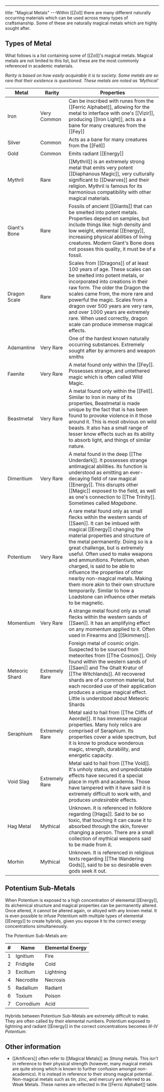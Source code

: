 ---
title: "Magical Metals"
---Within [[Zol]] there are many different naturally occurring materials which can be used across many types of craftsmanship. Some of these are naturally magical metals which are highly sought after. 

## Types of Metal

What follows is a list containing some of [[Zol]]'s magical metals. Magical metals are not limited to this list, but these are the most commonly referenced in academic materials.

*Rarity is based on how easily acquirable it is to society. Some metals are so rare that their existence is questioned. These metals are noted as 'Mythical'*

| Metal | Rarity | Properties |
| --- | --- | --- |
| Iron | Very Common | Can be inscribed with runes from the [[Ferric Alphabet]], allowing for the metal to interface with one's [[Vizir]], producing [[Iron Light]], acts as a bane for many creatures from the [[Fey]] |
| Silver | Common | Acts as a bane for many creatures from the [[Fell]] |
| Gold | Common | Emits radiant [[Energy]] |
| Mythril | Rare | [[Mythril]] is an extremely strong metal that emits very potent [[Diaphanous Magic]], very culturally significant to [[Dwarves]] and their religion. Mythril is famous for its harmonious compatibility with other magical materials. |
| Giant's Bone | Rare | Fossils of ancient [[Giants]] that can be smelted into potent metals. Properties depend on samples, but include things like: high density and low weight, elemental [[Energy]], increasing physical abilities of living creatures. Modern Giant's Bone does not posses this quality, it must be of a fossil. |
| Dragon Scale | Rare | Scales from [[Dragons]] of at least 100 years of age. These scales can be smelted into potent metals, or incorporated into creations in their raw form. The older the Dragon the scales came from, the more rare and powerful the magic. Scales from a dragon over 500 years are very rare, and over 1000 years are extremely rare. When used correctly, dragon scale can produce immense magical effects. |
| Adamantine | Very Rare | One of the hardest known naturally occurring substances. Extremely sought after by armorers and weapon smiths |
| Faenite | Very Rare | A metal found only within the [[Fey]]. Possesses strange, and untethered magic which is often called Wild Magic. |
| Beastmetal | Very Rare | A metal found only within the [[Fell]]. Similar to Iron in many of its properties, Beastmetal is made unique by the fact that is has been found to provoke violence in it those around it. This is most obvious on wild beasts. It also has a small range of lesser know effects such as its ability to absorb light, and things of similar nature. |
| Dimeritium | Very Rare | A metal found in the deep [[The Underdark]]. It possesses strange antimagical abilities. Its function is understood as emitting an ever-decaying field of raw magical [[Energy]]. This disrupts other [[Magic]] exposed to the field, as well as one's connection to [[The Trinity]]. Sometimes called *Magebane*. |
| Potentium | Very Rare | A rare metal found only as small flecks within the western sands of [[Saen]]. It can be imbued with magical [[Energy]] changing the material properties and structure of the metal permanently. Doing so is a great challenge, but is extremely useful. Often used to make weapons and ammunitions. Potentium, when charged, is said to be able to influence the properties of other nearby non-magical metals. Making them more akin to their own structure temporarily. Similar to how a Loadstone can influence other metals to be magnetic. |
| Momentium | Very Rare | A strange metal found only as small flecks within the western sands of [[Saen]]. It has an amplifying effect on any momentum applied to it. Often used in Firearms and [[Skimmers]]. |
| Meteoric Shard | Extremely Rare | Foreign metal of cosmic origin. Suspected to be sourced from meteorites from [[The Cosmos]]. Only found within the western sands of [[Saen]] and The Ghalt Kratur of [[The Witchlands]]. All recovered shards are of a common material, but each recorded use of their application produces a unique magical effect. Little is understood about Meteoric Shards |
| Seraphium | Extremely Rare | Metal said to hail from [[The Cliffs of Aeordel]]. It has immense magical properties. Many holy relics are comprised of Seraphium. Its properties cover a wide spectrum, but it is know to produce wonderous magic, strength, durability, and energetic capacity. |
| Void Slag | Extremely Rare | Metal said to hail from [[The Void]]. It's unholy status, and unpredictable effects have secured it a special place in myth and academia. Those have tampered with it have said it is extremely difficult to work with, and produces *undesirable* effects. |
| Hag Metal | Mythical | Unknown. It is referenced in folklore regarding [[Hags]]. Said to be so toxic, that touching it can cause it to absorbed through the skin, forever changing a person. There are a small collection of mythical weapons said to be made from it. |
| Morhin | Mythical | Unknown. It is referenced in religious texts regarding [[The Wandering Gods]], said to be so desirable even gods seek it out. |

## Potentium Sub-Metals
When Potentium is exposed to a high concentration of elemental [[Energy]], its alchemical structure and magical properties can be permanently altered. Once altered, it cannot be altered again, or alloyed with any known metal. It is even possible to infuse Potentium with multiple types of elemental [[Energy]] to create hybrids, given you expose it to the correct energy concentrations simultaneously.

The Potentium Sub-Metals are:

| # | Name | Elemental Energy |
| --- | --- | --- |
| 1 | Ignitium | Fire |
| 2 | Fridigite | Cold |
| 3 | Excitium | Lightning |
| 4 | Necrodite | Necrosis |
| 5 | Radallium | Radiant |
| 6 | Toxium | Poison |
| 7 | Corrodium | Acid |

Hybrids between Potentium Sub-Metals are extremely difficult to make. They are often called by their elemental numbers. Potentium exposed to lightning and radiant [[Energy]] in the correct concentrations becomes *III-IV Potentium*.

## Other information
- [[Artificers]] often refer to [[Magical Metals]] as *Strong* metals. This isn't in reference to their physical strength (however, many magical metals are quite strong which is known to further confusion amongst non-academics). It is instead in reference to their strong magical potential. Non-magical metals such as tin, zinc, and mercury are referred to as Weak Metals. These names are reflected in the [[Ferric Alphabet]] table.
